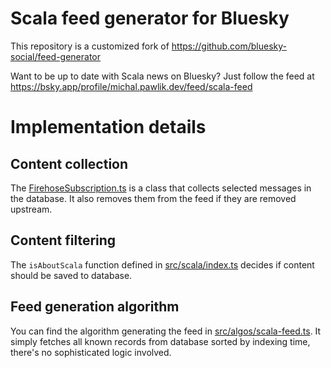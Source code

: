 # Scala feed generator for Bluesky

This repository is a customized fork of https://github.com/bluesky-social/feed-generator

Want to be up to date with Scala news on Bluesky? Just follow the feed at https://bsky.app/profile/michal.pawlik.dev/feed/scala-feed

# Implementation details

## Content collection

The [FirehoseSubscription.ts](src/FirehoseSubscription.ts) is a class that collects selected messages in the database. It also removes them from the feed if they are removed upstream.

## Content filtering

The `isAboutScala` function defined in [src/scala/index.ts](src/scala/index.ts) decides if content should be saved to database. 

## Feed generation algorithm

You can find the algorithm generating the feed in [src/algos/scala-feed.ts](src/algos/scala-feed.ts). It simply fetches all known records from database sorted by indexing time, there's no sophisticated logic involved.
